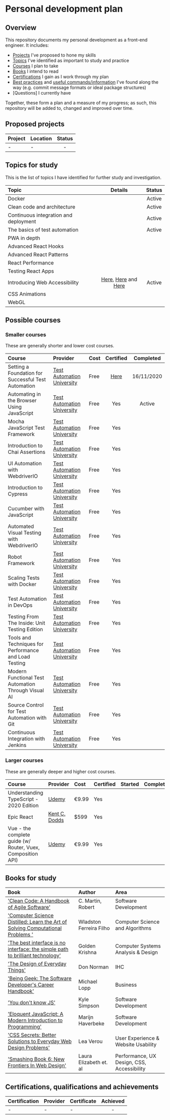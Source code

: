 # Personal development plan
## Overview
This repository documents my personal development as a front-end engineer. It includes:
* [Projects](#proposed-projects) I've proposed to hone my skills
* [Topics](#topics-for-study) I've identified as important to study and practice
* [Courses](#possible-courses) I plan to take
* [Books](#books-for-study) I intend to read
* [Certifications](#certifications-qualifications-and-achievements) I gain as I work through my plan
* [Best practices]() and [useful commands/information]() I've found along the way (e.g. commit message formats or ideal package structures)
* [Questions] I currently have

Together, these form a plan and a measure of my progress; as such, this repository will be added to, changed and 
improved over time.
## Proposed projects

| Project | Location | Status |
| :------ | :------- | :----: |
| - | - | - |


## Topics for study
This is the list of topics I have identified for further study and investigation.

| Topic              | Details | Status |
| :----------------- | :-----: | :----: |
| Docker |  | Active |
| Clean code and architecture |  | Active |
| Continuous integration and deployment | | Active |
| The basics of test automation | | Active |
| PWA in depth |
| Advanced React Hooks |
| Advanced React Patterns |
| React Performance |
| Testing React Apps |
| Introducing Web Accessibility | [Here](https://www.w3.org/WAI/gettingstarted/Overview), [Here](https://www.edx.org/course/html5-coding-essentials-and-best-practices) and [Here](https://www.w3.org/standards/webdesign/accessibility) | Active | 
| CSS Animations |
| WebGL |

## Possible courses

### Smaller courses
These are generally shorter and lower cost courses.

| Course | Provider | Cost | Certified | Completed |
| :----- | :------- | :--- | :-------: | :-------: |
| Setting a Foundation for Successful Test Automation | [Test Automation University](https://testautomationu.applitools.com/learningpaths.html?id=web-ui-javascript-path) | Free | [Here](https://testautomationu.applitools.com/certificate/?id=8db56236) | 16/11/2020 |
| Automating in the Browser Using JavaScript | [Test Automation University](https://testautomationu.applitools.com/learningpaths.html?id=web-ui-javascript-path) | Free | Yes | Active |
| Mocha JavaScript Test Framework | [Test Automation University](https://testautomationu.applitools.com/learningpaths.html?id=web-ui-javascript-path) | Free | Yes |   |
| Introduction to Chai Assertions  | [Test Automation University](https://testautomationu.applitools.com/learningpaths.html?id=web-ui-javascript-path) | Free | Yes |   |
| UI Automation with WebdriverIO  | [Test Automation University](https://testautomationu.applitools.com/learningpaths.html?id=web-ui-javascript-path) | Free | Yes |  |
| Introduction to Cypress | [Test Automation University](https://testautomationu.applitools.com/learningpaths.html?id=web-ui-javascript-path) | Free | Yes |  |
| Cucumber with JavaScript | [Test Automation University](https://testautomationu.applitools.com/learningpaths.html?id=web-ui-javascript-path) | Free | Yes |  |
| Automated Visual Testing with WebdriverIO | [Test Automation University](https://testautomationu.applitools.com/learningpaths.html?id=web-ui-javascript-path) | Free | Yes |  |
| Robot Framework | [Test Automation University](https://testautomationu.applitools.com/learningpaths.html?id=web-ui-javascript-path) | Free | Yes |  |
| Scaling Tests with Docker | [Test Automation University](https://testautomationu.applitools.com/learningpaths.html?id=web-ui-javascript-path) | Free | Yes |  |
| Test Automation in DevOps | [Test Automation University](https://testautomationu.applitools.com/learningpaths.html?id=web-ui-javascript-path) | Free | Yes |  |
| Testing From The Inside: Unit Testing Edition | [Test Automation University](https://testautomationu.applitools.com/learningpaths.html?id=web-ui-javascript-path) | Free | Yes |  |
| Tools and Techniques for Performance and Load Testing | [Test Automation University](https://testautomationu.applitools.com/learningpaths.html?id=web-ui-javascript-path) | Free | Yes |  |
| Modern Functional Test Automation Through Visual AI | [Test Automation University](https://testautomationu.applitools.com/learningpaths.html?id=web-ui-javascript-path) | Free | Yes |  |
| Source Control for Test Automation with Git | [Test Automation University](https://testautomationu.applitools.com/learningpaths.html?id=web-ui-javascript-path) | Free | Yes |  |
| Continuous Integration with Jenkins | [Test Automation University](https://testautomationu.applitools.com/learningpaths.html?id=web-ui-javascript-path) | Free | Yes |  |

 
 ### Larger courses
 These are generally deeper and higher cost courses.
 
| Course | Provider | Cost | Certified | Started | Completed |
| :----- | :------- | :-------- | :-------- | :------ | :-------- |
| Understanding TypeScript - 2020 Edition | [Udemy](https://www.udemy.com/course/understanding-typescript/) | €9.99 | Yes |
| Epic React | [Kent C. Dodds](https://epicreact.dev/) | $599 | Yes |
| Vue - the complete guide  (w/ Router, Vuex, Composition API) | [Udemy](https://www.udemy.com/course/vuejs-2-the-complete-guide/) | €9.99 | Yes |

## Books for study

| Book | Author | Area |
| :--- | :----- | :--- |
| ['Clean Code: A Handbook of Agile Software'](https://www.amazon.nl/Clean-Code-Handbook-Software-Craftsmanship/dp/0132350882/ref=sr_1_1?__mk_nl_NL=%C3%85M%C3%85%C5%BD%C3%95%C3%91&dchild=1&keywords=clean+code&qid=1607035779&sr=8-1) |  C. Martin, Robert  | Software Development |
| ['Computer Science Distilled: Learn the Art of Solving Computational Problems '](https://www.amazon.com/Computer-Science-Distilled-Computational-Problems/dp/0997316020) | Wladston Ferreira Filho | Computer Science and Algorithms |
| ['The best interface is no interface: the simple path to brilliant technology'](https://www.amazon.nl/best-interface-simple-brilliant-technology/dp/0133890333/ref=sr_1_1?__mk_nl_NL=%C3%85M%C3%85%C5%BD%C3%95%C3%91&dchild=1&keywords=The+Best+Interface+Is+No+Interface%3A+The+simple+path+to+brilliant+technology+%28Voices+That+Matter%29&qid=1607034541&sr=8-1) | Golden Krishna | Computer Systems Analysis & Design |
| ['The Design of Everyday Things'](https://www.amazon.nl/Design-Everyday-Things-Don-Norman/dp/0465050654/ref=sr_1_1?__mk_nl_NL=%C3%85M%C3%85%C5%BD%C3%95%C3%91&dchild=1&keywords=design+of+everyday+things&qid=1607034758&sr=8-1) |  Don Norman | IHC |
| ['Being Geek: The Software Developer's Career Handbook'](https://www.amazon.nl/Being-Geek-Software-Developers-Handbook/dp/0596155409/ref=sr_1_1?__mk_nl_NL=%C3%85M%C3%85%C5%BD%C3%95%C3%91&dchild=1&keywords=Being+Geek%3A+The+Software+Developer%27s+Career+Handbook&qid=1607035113&sr=8-1) |  Michael Lopp | Business |
| ['You don't know JS'](https://github.com/getify/You-Dont-Know-JS) | Kyle Simpson | Software Development |
| ['Eloquent JavaScript: A Modern Introduction to Programming'](https://www.amazon.nl/Eloquent-Javascript-3rd-Introduction-Programming/dp/1593279507/ref=sr_1_1?__mk_nl_NL=%C3%85M%C3%85%C5%BD%C3%95%C3%91&dchild=1&keywords=Eloquent+JavaScript&qid=1607035327&sr=8-1) |  Marijn Haverbeke  | Software Development |
| ['CSS Secrets: Better Solutions to Everyday Web Design Problems'](https://www.amazon.nl/CSS-Secrets-Solutions-Everyday-Problems/dp/1449372635/ref=sr_1_1?__mk_nl_NL=%C3%85M%C3%85%C5%BD%C3%95%C3%91&dchild=1&keywords=CSS+Secrets+%28Better+Solutions+To+Everyday+Problems%29&qid=1607035480&sr=8-1) | Lea Verou | User Experience & Website Usability |
| ['Smashing Book 6: New Frontiers In Web Design'](https://www.smashingmagazine.com/printed-books/smashing-book-6-new-frontiers-in-web-design/) | Laura Elizabeth et. al | Performance, UX Design, CSS, Accessibility |


## Certifications, qualifications and achievements

| Certification | Provider | Certificate | Achieved |
| :------------ | :------- | :--------| :------: |
| - | - | - | - |

